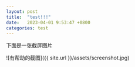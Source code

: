 ```yaml
---
layout: post
title:  "test!!!"
date:   2023-04-01 9:53:47 +0800
categories: test
---
```

下面是一张截屏图片

![有帮助的截图]({{ site.url }}/assets/screenshot.jpg)

